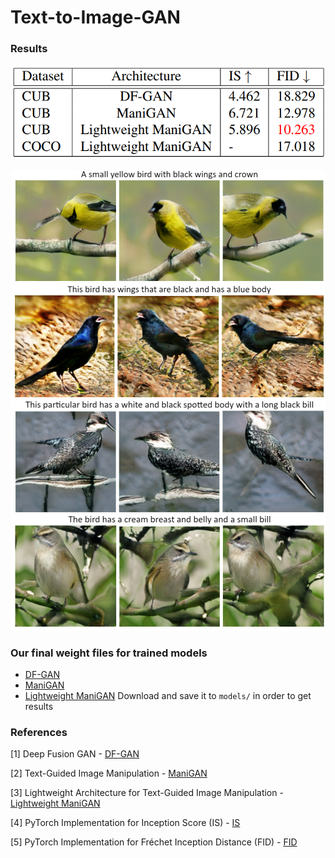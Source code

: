 # Text-to-Image-GAN

### Results
![Experimental Results](images/results.png)

![Synthesized images](images/images.png)

### Our final weight files for trained models 
- [DF-GAN](https://drive.google.com/file/d/17iSeUJZVGyLwqkwKOCLtKOH76fNjRf5P/view?usp=sharing)
- [ManiGAN](https://drive.google.com/file/d/1qMNtmqAqFt2aNzWOY2CyK_MRtcjNCDvS/view?usp=sharing)
- [Lightweight ManiGAN](https://drive.google.com/file/d/1QhPx2GZmIUU17Nc6NY8e9jEATcM9ow1r/view?usp=sharing)
Download and save it to `models/` in order to get results

### References
[1] Deep Fusion GAN - [DF-GAN](https://arxiv.org/abs/2008.05865)

[2] Text-Guided Image Manipulation - [ManiGAN](https://arxiv.org/abs/1912.06203)

[3] Lightweight Architecture for Text-Guided Image Manipulation - [Lightweight ManiGAN](https://arxiv.org/abs/2010.12136)

[4] PyTorch Implementation for Inception Score (IS) - [IS](https://github.com/sbarratt/inception-score-pytorch) 

[5] PyTorch Implementation for Fréchet Inception Distance (FID) - [FID](https://github.com/mseitzer/pytorch-fid) 
